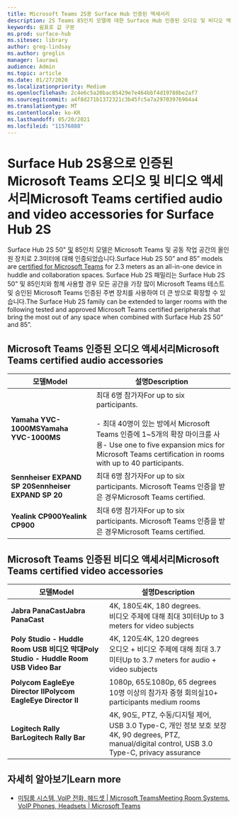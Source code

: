 ```yaml
---
title: Microsoft Teams 2S용 Surface Hub 인증된 액세서리
description: 2S Teams 85인치 모델에 대한 Surface Hub 인증된 오디오 및 비디오 액세서리를 참조하세요.
keywords: 쉼표로 값 구분
ms.prod: surface-hub
ms.sitesec: library
author: greg-lindsay
ms.author: greglin
manager: laurawi
audience: Admin
ms.topic: article
ms.date: 01/27/2020
ms.localizationpriority: Medium
ms.openlocfilehash: 2c4e6c5a20bac85429e7e464bbf4d19788be2af7
ms.sourcegitcommit: a4f8d271b1372321c3b45fc5a7a29703976964a4
ms.translationtype: MT
ms.contentlocale: ko-KR
ms.lasthandoff: 05/20/2021
ms.locfileid: "11576888"
---
```

# <a name="microsoft-teams-certified-audio-and-video-accessories-for-surface-hub-2s"></a><span data-ttu-id="5a47a-104">Surface Hub 2S용으로 인증된 Microsoft Teams 오디오 및 비디오 액세서리</span><span class="sxs-lookup"><span data-stu-id="5a47a-104">Microsoft Teams certified audio and video accessories for Surface Hub 2S</span></span>

<span data-ttu-id="5a47a-105">Surface Hub 2S 50" [및](https://www.microsoft.com/microsoft-teams/across-devices/devices/product?deviceid=31) 85인치 모델은 Microsoft Teams 및 공동 작업 공간의 올인원 장치로 2.3미터에 대해 인증되었습니다.</span><span class="sxs-lookup"><span data-stu-id="5a47a-105">Surface Hub 2S 50” and 85” models are [certified for Microsoft Teams](https://www.microsoft.com/microsoft-teams/across-devices/devices/product?deviceid=31) for 2.3 meters as an all-in-one device in huddle and collaboration spaces.</span></span> <span data-ttu-id="5a47a-106">Surface Hub 2S 패밀리는 Surface Hub 2S 50" 및 85인치와 함께 사용할 경우 모든 공간을 가장 많이 Microsoft Teams 테스트 및 승인된 Microsoft Teams 인증된 주변 장치를 사용하여 더 큰 방으로 확장할 수 있습니다.</span><span class="sxs-lookup"><span data-stu-id="5a47a-106">The Surface Hub 2S family can be extended to larger rooms with the following tested and approved Microsoft Teams certified peripherals that bring the most out of any space when combined with Surface Hub 2S 50” and 85”.</span></span>

## <a name="microsoft-teams-certified-audio-accessories"></a><span data-ttu-id="5a47a-107">Microsoft Teams 인증된 오디오 액세서리</span><span class="sxs-lookup"><span data-stu-id="5a47a-107">Microsoft Teams certified audio accessories</span></span> 

| <span data-ttu-id="5a47a-108">모델</span><span class="sxs-lookup"><span data-stu-id="5a47a-108">Model</span></span>                                | <span data-ttu-id="5a47a-109">설명</span><span class="sxs-lookup"><span data-stu-id="5a47a-109">Description</span></span>                                                                                                                                                                                                                                                                                              |
| ------------------------------------ | -------------------------------------------------------------------------------------------------------------------------------------------------------------------------------------------------------------------------------------------------------------------------------------------------------- |
| **<span data-ttu-id="5a47a-110">Yamaha YVC-1000MS</span><span class="sxs-lookup"><span data-stu-id="5a47a-110">Yamaha YVC-1000MS</span></span>**<br>        | <span data-ttu-id="5a47a-111">최대 6명 참가자</span><span class="sxs-lookup"><span data-stu-id="5a47a-111">For up to six participants.</span></span><br><br><span data-ttu-id="5a47a-112">- 최대 40명이 있는 방에서 Microsoft Teams 인증에 1~5개의 확장 마이크를 사용</span><span class="sxs-lookup"><span data-stu-id="5a47a-112">- Use one to five expansion mics for Microsoft Teams certification in rooms with up to 40 participants.</span></span>                                                                                                                                                               |
| **<span data-ttu-id="5a47a-113">Sennheiser EXPAND SP 20</span><span class="sxs-lookup"><span data-stu-id="5a47a-113">Sennheiser EXPAND SP 20</span></span>**<br> | <span data-ttu-id="5a47a-114">최대 6명 참가자</span><span class="sxs-lookup"><span data-stu-id="5a47a-114">For up to six participants.</span></span> <span data-ttu-id="5a47a-115">Microsoft Teams 인증을 받은 경우</span><span class="sxs-lookup"><span data-stu-id="5a47a-115">Microsoft Teams certified.</span></span>                                                                                                                                                                                                                                                   |
| **<span data-ttu-id="5a47a-116">Yealink CP900</span><span class="sxs-lookup"><span data-stu-id="5a47a-116">Yealink CP900</span></span>**<br>           | <span data-ttu-id="5a47a-117">최대 6명 참가자</span><span class="sxs-lookup"><span data-stu-id="5a47a-117">For up to six participants.</span></span> <span data-ttu-id="5a47a-118">Microsoft Teams 인증을 받은 경우</span><span class="sxs-lookup"><span data-stu-id="5a47a-118">Microsoft Teams certified.</span></span>                                                                                                                                                                                                                                                   |

 
## <a name="microsoft-teams-certified-video-accessories"></a><span data-ttu-id="5a47a-119">Microsoft Teams 인증된 비디오 액세서리</span><span class="sxs-lookup"><span data-stu-id="5a47a-119">Microsoft Teams certified video accessories</span></span>

| <span data-ttu-id="5a47a-120">모델</span><span class="sxs-lookup"><span data-stu-id="5a47a-120">Model</span></span>                                       | <span data-ttu-id="5a47a-121">설명</span><span class="sxs-lookup"><span data-stu-id="5a47a-121">Description</span></span>                                                                    |
| ------------------------------------------- | ------------------------------------------------------------------------------ |
| **<span data-ttu-id="5a47a-122">Jabra PanaCast</span><span class="sxs-lookup"><span data-stu-id="5a47a-122">Jabra PanaCast</span></span>**<br>                  | <span data-ttu-id="5a47a-123">4K, 180도</span><span class="sxs-lookup"><span data-stu-id="5a47a-123">4K, 180 degrees.</span></span><br><span data-ttu-id="5a47a-124">비디오 주제에 대해 최대 3미터</span><span class="sxs-lookup"><span data-stu-id="5a47a-124">Up to 3 meters for video subjects</span></span>                          |
| **<span data-ttu-id="5a47a-125">Poly Studio - Huddle Room USB 비디오 막대</span><span class="sxs-lookup"><span data-stu-id="5a47a-125">Poly Studio - Huddle Room USB Video Bar</span></span>** | <span data-ttu-id="5a47a-126">4K, 120도</span><span class="sxs-lookup"><span data-stu-id="5a47a-126">4K, 120 degrees</span></span><br><span data-ttu-id="5a47a-127">오디오 + 비디오 주제에 대해 최대 3.7미터</span><span class="sxs-lookup"><span data-stu-id="5a47a-127">Up to 3.7 meters for audio + video subjects</span></span>                 |
| **<span data-ttu-id="5a47a-128">Polycom EagleEye Director II</span><span class="sxs-lookup"><span data-stu-id="5a47a-128">Polycom EagleEye Director II</span></span>**<br>    | <span data-ttu-id="5a47a-129">1080p, 65도</span><span class="sxs-lookup"><span data-stu-id="5a47a-129">1080p, 65 degrees</span></span><br><span data-ttu-id="5a47a-130">10명 이상의 참가자 중형 회의실</span><span class="sxs-lookup"><span data-stu-id="5a47a-130">10+ participants medium rooms</span></span>                             |
| **<span data-ttu-id="5a47a-131">Logitech Rally Bar</span><span class="sxs-lookup"><span data-stu-id="5a47a-131">Logitech Rally Bar</span></span>**                      | <span data-ttu-id="5a47a-132">4K, 90도, PTZ, 수동/디지털 제어, USB 3.0 Type-C, 개인 정보 보호 보장</span><span class="sxs-lookup"><span data-stu-id="5a47a-132">4K, 90 degrees, PTZ, manual/digital control, USB 3.0 Type-C, privacy assurance</span></span> |

## <a name="learn-more"></a><span data-ttu-id="5a47a-133">자세히 알아보기</span><span class="sxs-lookup"><span data-stu-id="5a47a-133">Learn more</span></span>

- [<span data-ttu-id="5a47a-134">미팅룸 시스템, VoIP 전화, 헤드셋 | Microsoft Teams</span><span class="sxs-lookup"><span data-stu-id="5a47a-134">Meeting Room Systems, VoIP Phones, Headsets | Microsoft Teams</span></span>](https://www.microsoft.com/microsoft-teams/across-devices/)
